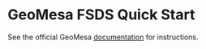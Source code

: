 GeoMesa FSDS Quick Start
========================

See the official GeoMesa [documentation](http://www.geomesa.org/documentation/tutorials/geomesa-quickstart-fsds.html)
for instructions.
